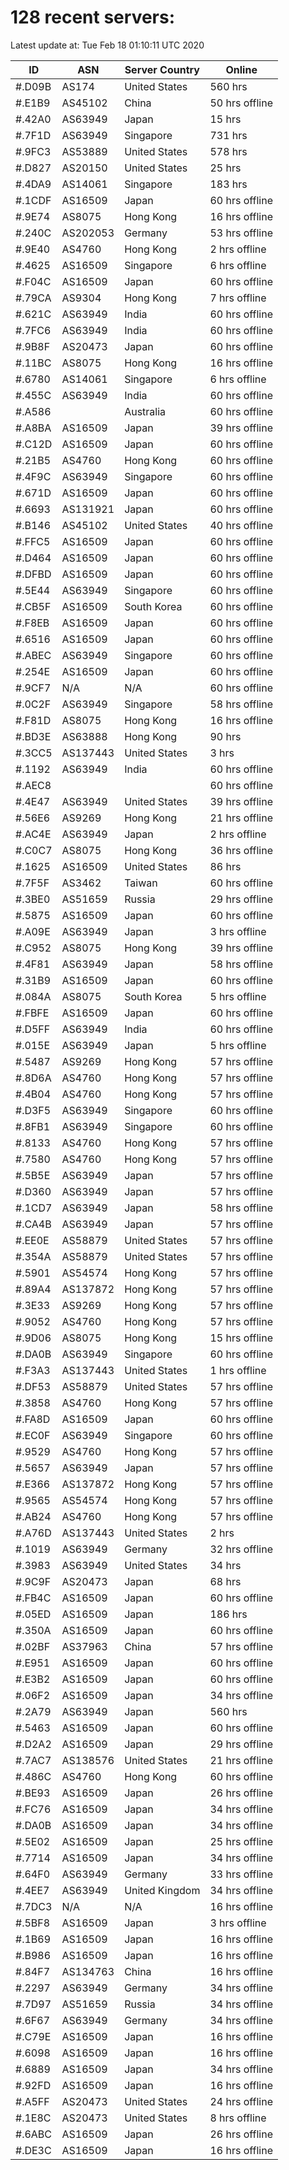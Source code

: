 # 128 recent servers:

Latest update at: Tue Feb 18 01:10:11 UTC 2020

| ID | ASN | Server Country | Online |
| -- | --- | -------------- | ------ |
| #.D09B | AS174 | United States | 560 hrs |
| #.E1B9 | AS45102 | China | 50 hrs offline |
| #.42A0 | AS63949 | Japan | 15 hrs |
| #.7F1D | AS63949 | Singapore | 731 hrs |
| #.9FC3 | AS53889 | United States | 578 hrs |
| #.D827 | AS20150 | United States | 25 hrs |
| #.4DA9 | AS14061 | Singapore | 183 hrs |
| #.1CDF | AS16509 | Japan | 60 hrs offline |
| #.9E74 | AS8075 | Hong Kong | 16 hrs offline |
| #.240C | AS202053 | Germany | 53 hrs offline |
| #.9E40 | AS4760 | Hong Kong | 2 hrs offline |
| #.4625 | AS16509 | Singapore | 6 hrs offline |
| #.F04C | AS16509 | Japan | 60 hrs offline |
| #.79CA | AS9304 | Hong Kong | 7 hrs offline |
| #.621C | AS63949 | India | 60 hrs offline |
| #.7FC6 | AS63949 | India | 60 hrs offline |
| #.9B8F | AS20473 | Japan | 60 hrs offline |
| #.11BC | AS8075 | Hong Kong | 16 hrs offline |
| #.6780 | AS14061 | Singapore | 6 hrs offline |
| #.455C | AS63949 | India | 60 hrs offline |
| #.A586 |  | Australia | 60 hrs offline |
| #.A8BA | AS16509 | Japan | 39 hrs offline |
| #.C12D | AS16509 | Japan | 60 hrs offline |
| #.21B5 | AS4760 | Hong Kong | 60 hrs offline |
| #.4F9C | AS63949 | Singapore | 60 hrs offline |
| #.671D | AS16509 | Japan | 60 hrs offline |
| #.6693 | AS131921 | Japan | 60 hrs offline |
| #.B146 | AS45102 | United States | 40 hrs offline |
| #.FFC5 | AS16509 | Japan | 60 hrs offline |
| #.D464 | AS16509 | Japan | 60 hrs offline |
| #.DFBD | AS16509 | Japan | 60 hrs offline |
| #.5E44 | AS63949 | Singapore | 60 hrs offline |
| #.CB5F | AS16509 | South Korea | 60 hrs offline |
| #.F8EB | AS16509 | Japan | 60 hrs offline |
| #.6516 | AS16509 | Japan | 60 hrs offline |
| #.ABEC | AS63949 | Singapore | 60 hrs offline |
| #.254E | AS16509 | Japan | 60 hrs offline |
| #.9CF7 | N/A | N/A | 60 hrs offline |
| #.0C2F | AS63949 | Singapore | 58 hrs offline |
| #.F81D | AS8075 | Hong Kong | 16 hrs offline |
| #.BD3E | AS63888 | Hong Kong | 90 hrs |
| #.3CC5 | AS137443 | United States | 3 hrs |
| #.1192 | AS63949 | India | 60 hrs offline |
| #.AEC8 |  |  | 60 hrs offline |
| #.4E47 | AS63949 | United States | 39 hrs offline |
| #.56E6 | AS9269 | Hong Kong | 21 hrs offline |
| #.AC4E | AS63949 | Japan | 2 hrs offline |
| #.C0C7 | AS8075 | Hong Kong | 36 hrs offline |
| #.1625 | AS16509 | United States | 86 hrs |
| #.7F5F | AS3462 | Taiwan | 60 hrs offline |
| #.3BE0 | AS51659 | Russia | 29 hrs offline |
| #.5875 | AS16509 | Japan | 60 hrs offline |
| #.A09E | AS63949 | Japan | 3 hrs offline |
| #.C952 | AS8075 | Hong Kong | 39 hrs offline |
| #.4F81 | AS63949 | Japan | 58 hrs offline |
| #.31B9 | AS16509 | Japan | 60 hrs offline |
| #.084A | AS8075 | South Korea | 5 hrs offline |
| #.FBFE | AS16509 | Japan | 60 hrs offline |
| #.D5FF | AS63949 | India | 60 hrs offline |
| #.015E | AS63949 | Japan | 5 hrs offline |
| #.5487 | AS9269 | Hong Kong | 57 hrs offline |
| #.8D6A | AS4760 | Hong Kong | 57 hrs offline |
| #.4B04 | AS4760 | Hong Kong | 57 hrs offline |
| #.D3F5 | AS63949 | Singapore | 60 hrs offline |
| #.8FB1 | AS63949 | Singapore | 60 hrs offline |
| #.8133 | AS4760 | Hong Kong | 57 hrs offline |
| #.7580 | AS4760 | Hong Kong | 57 hrs offline |
| #.5B5E | AS63949 | Japan | 57 hrs offline |
| #.D360 | AS63949 | Japan | 57 hrs offline |
| #.1CD7 | AS63949 | Japan | 58 hrs offline |
| #.CA4B | AS63949 | Japan | 57 hrs offline |
| #.EE0E | AS58879 | United States | 57 hrs offline |
| #.354A | AS58879 | United States | 57 hrs offline |
| #.5901 | AS54574 | Hong Kong | 57 hrs offline |
| #.89A4 | AS137872 | Hong Kong | 57 hrs offline |
| #.3E33 | AS9269 | Hong Kong | 57 hrs offline |
| #.9052 | AS4760 | Hong Kong | 57 hrs offline |
| #.9D06 | AS8075 | Hong Kong | 15 hrs offline |
| #.DA0B | AS63949 | Singapore | 60 hrs offline |
| #.F3A3 | AS137443 | United States | 1 hrs offline |
| #.DF53 | AS58879 | United States | 57 hrs offline |
| #.3858 | AS4760 | Hong Kong | 57 hrs offline |
| #.FA8D | AS16509 | Japan | 60 hrs offline |
| #.EC0F | AS63949 | Singapore | 60 hrs offline |
| #.9529 | AS4760 | Hong Kong | 57 hrs offline |
| #.5657 | AS63949 | Japan | 57 hrs offline |
| #.E366 | AS137872 | Hong Kong | 57 hrs offline |
| #.9565 | AS54574 | Hong Kong | 57 hrs offline |
| #.AB24 | AS4760 | Hong Kong | 57 hrs offline |
| #.A76D | AS137443 | United States | 2 hrs |
| #.1019 | AS63949 | Germany | 32 hrs offline |
| #.3983 | AS63949 | United States | 34 hrs |
| #.9C9F | AS20473 | Japan | 68 hrs |
| #.FB4C | AS16509 | Japan | 60 hrs offline |
| #.05ED | AS16509 | Japan | 186 hrs |
| #.350A | AS16509 | Japan | 60 hrs offline |
| #.02BF | AS37963 | China | 57 hrs offline |
| #.E951 | AS16509 | Japan | 60 hrs offline |
| #.E3B2 | AS16509 | Japan | 60 hrs offline |
| #.06F2 | AS16509 | Japan | 34 hrs offline |
| #.2A79 | AS63949 | Japan | 560 hrs |
| #.5463 | AS16509 | Japan | 60 hrs offline |
| #.D2A2 | AS16509 | Japan | 29 hrs offline |
| #.7AC7 | AS138576 | United States | 21 hrs offline |
| #.486C | AS4760 | Hong Kong | 60 hrs offline |
| #.BE93 | AS16509 | Japan | 26 hrs offline |
| #.FC76 | AS16509 | Japan | 34 hrs offline |
| #.DA0B | AS16509 | Japan | 34 hrs offline |
| #.5E02 | AS16509 | Japan | 25 hrs offline |
| #.7714 | AS16509 | Japan | 34 hrs offline |
| #.64F0 | AS63949 | Germany | 33 hrs offline |
| #.4EE7 | AS63949 | United Kingdom | 34 hrs offline |
| #.7DC3 | N/A | N/A | 16 hrs offline |
| #.5BF8 | AS16509 | Japan | 3 hrs offline |
| #.1B69 | AS16509 | Japan | 16 hrs offline |
| #.B986 | AS16509 | Japan | 16 hrs offline |
| #.84F7 | AS134763 | China | 16 hrs offline |
| #.2297 | AS63949 | Germany | 34 hrs offline |
| #.7D97 | AS51659 | Russia | 34 hrs offline |
| #.6F67 | AS63949 | Germany | 34 hrs offline |
| #.C79E | AS16509 | Japan | 16 hrs offline |
| #.6098 | AS16509 | Japan | 16 hrs offline |
| #.6889 | AS16509 | Japan | 34 hrs offline |
| #.92FD | AS16509 | Japan | 16 hrs offline |
| #.A5FF | AS20473 | United States | 24 hrs offline |
| #.1E8C | AS20473 | United States | 8 hrs offline |
| #.6ABC | AS16509 | Japan | 26 hrs offline |
| #.DE3C | AS16509 | Japan | 16 hrs offline |

